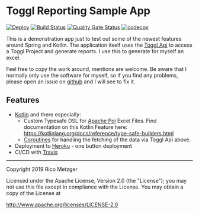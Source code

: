 # Toggl Reporting Sample App

[![Deploy](https://www.herokucdn.com/deploy/button.svg)](https://heroku.com/deploy)
[![Build Status](https://travis-ci.com/titaniumcoder/toggl-reporting.svg?branch=master)](https://travis-ci.com/titaniumcoder/toggl-reporting)
[![Quality Gate Status](https://sonarcloud.io/api/project_badges/measure?project=titaniumcoder-toggl-reporting&metric=alert_status)](https://sonarcloud.io/dashboard?id=titaniumcoder-toggl-reporting)
[![codecov](https://codecov.io/gh/titaniumcoder/toggl-reporting/branch/master/graph/badge.svg)](https://codecov.io/gh/titaniumcoder/toggl-reporting)


This is a demonstration app just to test out some of the newest features around
Spring and Kotlin. The application itself uses the [Toggl Api](https://github.com/toggl/toggl_api_docs) to access
a Toggl Project and generate reports. I use this to generate for myself an excel.

Feel free to copy the work around, mentions are welcome. Be aware that I normally only use the software for myself, so 
if you find any problems, please open an issue on [github](https://github.com/titaniumcoder/toggl-reporting) and I will see to fix it.

## Features

- [Kotlin](https://kotlinlang.org/) and there especially:
  - Custom Typesafe DSL for [Apache Poi](https://poi.apache.org/index.html) Excel Files. Find documentation on this
    Kotlin Feature here: https://kotlinlang.org/docs/reference/type-safe-builders.html
  - [Coroutines](https://kotlinlang.org/docs/reference/coroutines-overview.html) for handling the fetching of the data via Toggl Api above.
- Deployment to [Heroku](https://heroku.com) - one button deployment
- CI/CD with [Travis](https://travis-ci.com) 

---
Copyright 2019 Rico Metzger

Licensed under the Apache License, Version 2.0 (the "License");
you may not use this file except in compliance with the License.
You may obtain a copy of the License at

   http://www.apache.org/licenses/LICENSE-2.0
